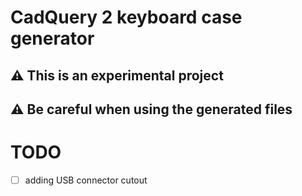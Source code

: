 # CadQuery 2 keyboard case generator

## :warning: This is an experimental project
## :warning: Be careful when using the generated files


# TODO

  - [ ] adding USB connector cutout
